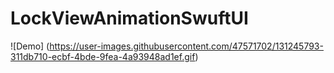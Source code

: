 # LockViewAnimationSwuftUI

![Demo] (https://user-images.githubusercontent.com/47571702/131245793-311db710-ecbf-4bde-9fea-4a93948ad1ef.gif)
